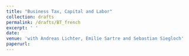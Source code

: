 ```yaml
---
title: "Business Tax, Capital and Labor"
collection: drafts
permalink: /drafts/BT_french
excerpt: ' '
date: 
venue: 'with Andreas Lichter, Emilie Sartre and Sebastian Siegloch'
paperurl: 
---
```



